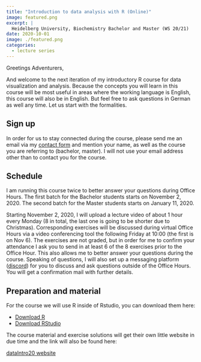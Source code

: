 ```yaml
---
title: "Introduction to data analysis with R (Online)"
image: featured.png
excerpt: |
  Heidelberg University, Biochemistry Bachelor and Master (WS 20/21)
date: 2020-10-01
image: ./featured.png
categories:
  - lecture series
---
```


Greetings Adventurers,

And welcome to the next iteration of my introductory
R course for data visualization and analysis.
Because the concepts you will learn in this course
will be most useful in areas where the working language
is English, this course will also be in English.
But feel free to ask questions in German as well any time.
Let us start with the formalities.

## Sign up

In order for us to stay connected during the course, please
send me an email via my [contact form](../../contact.html) and mention
your name, as well as the course you are referring to (bachelor,
master).
I will not use your email address other than to contact you for
the course.

## Schedule

I am running this course twice to better answer
your questions during Office Hours.
The first batch for the Bachelor students starts
on November 2, 2020.
The second batch for the Master students starts
on January 11, 2020.

Starting November 2, 2020, I will upload a lecture video of about 1 hour
every Monday (8 in total, the last one is going to be shorter due to Christmas).
Corresponding exercises will be discussed during virtual Office Hours
via a video conferencing tool the following Friday at 10:00 (the first is on Nov 6).
The exercises are not graded, but in order for me to confirm your
attendance I ask you to send in at least 6 of the 8 exercises prior
to the Office Hour.
This also allows me to better answer your questions
during the course.
Speaking of questions, I
will also set up a messaging platform ([discord](https://discord.com/))
for you to discuss and ask
questions outside of the Office Hours.
You will get a confirmation mail with further details.

## Preparation and material

For the course we will use R inside of Rstudio,
you can download them here:

- [Download R](https://cran.uni-muenster.de/)
- [Download RStudio](https://www.rstudio.com/products/rstudio/download/#download)

The course material and exercise solutions will get
their own little website in due time and the link
will also be found here:

[dataIntro20 website](https://jmbuhr.de/dataIntro20/)
